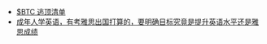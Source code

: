 - [$BTC 逃顶清单](https://x.com/_43A6/status/1871703359683789080)
- [成年人学英语，有考雅思出国打算的，要明确目标究竟是提升英语水平还是雅思成绩](https://x.com/HroyhongHong/status/1871543872213733629)
